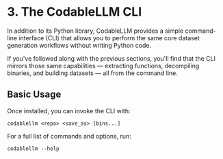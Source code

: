 # 3. The CodableLLM CLI

In addition to its Python library, CodableLLM provides a simple command-line interface (CLI) that allows you to perform the same core dataset generation workflows without writing Python code.

If you've followed along with the previous sections, you'll find that the CLI mirrors those same capabilities — extracting functions, decompiling binaries, and building datasets — all from the command line.

## Basic Usage

Once installed, you can invoke the CLI with:

```
codablellm <repo> <save_as> [bins...]
```

For a full list of commands and options, run:

```
codablellm --help
```